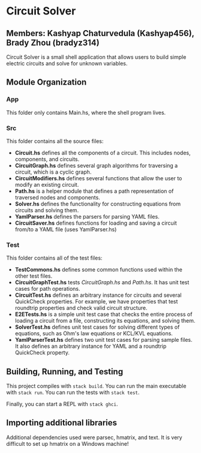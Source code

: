 # Circuit Solver
## Members: Kashyap Chaturvedula (Kashyap456), Brady Zhou (bradyz314) 

Circuit Solver is a small shell application that allows users to build simple electric circuits and solve for unknown variables.

## Module Organization

### App
This folder only contains Main.hs, where the shell program lives.

### Src
This folder contains all the source files:
  - **Circuit.hs** defines all the components of a circuit. This includes nodes, components, and circuits.
  - **CircuitGraph.hs** defines several graph algorithms for traversing a circuit, which is a cyclic graph.
  - **CircuitModifiers.hs** defines several functions that allow the user to modify an existing circuit.
  - **Path.hs** is a helper module that defines a path representation of traversed nodes and components.
  - **Solver.hs** defines the functionality for constructing equations from circuits and solving them.
  - **YamlParser.hs** defines the parsers for parsing YAML files.
  - **CircuitSaver.hs** defines functions for loading and saving a circuit from/to a YAML file (uses YamlParser.hs)

### Test
This folder contains all of the test files:
  - **TestCommons.hs** defines some common functions used within the other test files.
  - **CircuitGraphTest.hs** tests *CircuitGraph.hs* and *Path.hs*. It has unit test cases for path operations.  
  - **CircuitTest.hs** defines an arbitrary instance for circuits and several QuickCheck properties. For example, we have properties that test roundtrip properties and check valid circuit structure.
  - **E2ETests.hs** is a simple unit test case that checks the entire process of loading a circuit from a file, constructing its equations, and solving them.
  - **SolverTest.hs** defines unit test cases for solving different types of equations, such as Ohm's law equations or KCL/KVL equations.
  - **YamlParserTest.hs** defines two unit test cases for parsing sample files. It also defines an arbitrary instance for YAML and a roundtrip QuickCheck property.

## Building, Running, and Testing

This project compiles with `stack build`. 
You can run the main executable with `stack run`.
You can run the tests with `stack test`. 

Finally, you can start a REPL with `stack ghci`.

## Importing additional libraries

Additional dependencies used were parsec, hmatrix, and text. It is very difficult to set up hmatrix on a Windows machine!

